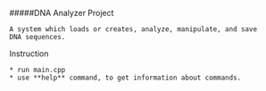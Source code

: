 #####DNA Analyzer Project

    A system which loads or creates, analyze, manipulate, and save
    DNA sequences.

Instruction

    * run main.cpp
    * use **help** command, to get information about commands.
     